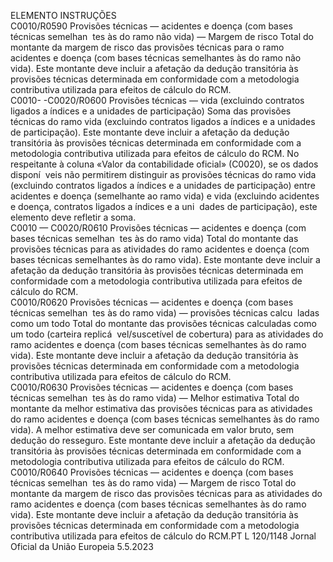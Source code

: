  
ELEMENTO  INSTRUÇÕES  
C0010/R0590  Provisões técnicas — 
acidentes e doença (com 
bases técnicas semelhan ­
tes às do ramo não vida) 
— Margem de risco  Total do montante da margem de risco das provisões técnicas para o ramo acidentes e 
doença (com bases técnicas semelhantes às do ramo não vida). 
Este montante deve incluir a afetação da dedução transitória às provisões técnicas 
determinada em conformidade com a metodologia contributiva utilizada para efeitos 
de cálculo do RCM.  
C0010- 
-C0020/R0600  Provisões técnicas — 
vida (excluindo contratos 
ligados a índices e a 
unidades de participação)  Soma das provisões técnicas do ramo vida (excluindo contratos ligados a índices e a 
unidades de participação). 
Este montante deve incluir a afetação da dedução transitória às provisões técnicas 
determinada em conformidade com a metodologia contributiva utilizada para efeitos 
de cálculo do RCM. 
No respeitante à coluna «Valor da contabilidade oficial» (C0020), se os dados disponí ­
veis não permitirem distinguir as provisões técnicas do ramo vida (excluindo contratos 
ligados a índices e a unidades de participação) entre acidentes e doença (semelhante ao 
ramo vida) e vida (excluindo acidentes e doença, contratos ligados a índices e a uni ­
dades de participação), este elemento deve refletir a soma.  
C0010 — 
C0020/R0610  Provisões técnicas — 
acidentes e doença (com 
bases técnicas semelhan ­
tes às do ramo vida)  Total do montante das provisões técnicas para as atividades do ramo acidentes e doença 
(com bases técnicas semelhantes às do ramo vida). 
Este montante deve incluir a afetação da dedução transitória às provisões técnicas 
determinada em conformidade com a metodologia contributiva utilizada para efeitos 
de cálculo do RCM.  
C0010/R0620  Provisões técnicas — 
acidentes e doença (com 
bases técnicas semelhan ­
tes às do ramo vida) — 
provisões técnicas calcu ­
ladas como um todo  Total do montante das provisões técnicas calculadas como um todo (carteira replicá ­
vel/suscetível de cobertura) para as atividades do ramo acidentes e doença (com bases 
técnicas semelhantes às do ramo vida). 
Este montante deve incluir a afetação da dedução transitória às provisões técnicas 
determinada em conformidade com a metodologia contributiva utilizada para efeitos 
de cálculo do RCM.  
C0010/R0630  Provisões técnicas — 
acidentes e doença (com 
bases técnicas semelhan ­
tes às do ramo vida) — 
Melhor estimativa  Total do montante da melhor estimativa das provisões técnicas para as atividades do 
ramo acidentes e doença (com bases técnicas semelhantes às do ramo vida). 
A melhor estimativa deve ser comunicada em valor bruto, sem dedução do resseguro. 
Este montante deve incluir a afetação da dedução transitória às provisões técnicas 
determinada em conformidade com a metodologia contributiva utilizada para efeitos 
de cálculo do RCM.  
C0010/R0640  Provisões técnicas — 
acidentes e doença (com 
bases técnicas semelhan ­
tes às do ramo vida) — 
Margem de risco  Total do montante da margem de risco das provisões técnicas para as atividades do 
ramo acidentes e doença (com bases técnicas semelhantes às do ramo vida). 
Este montante deve incluir a afetação da dedução transitória às provisões técnicas 
determinada em conformidade com a metodologia contributiva utilizada para efeitos 
de cálculo do RCM.PT  L 120/1148 Jornal Oficial da União Europeia 5.5.2023